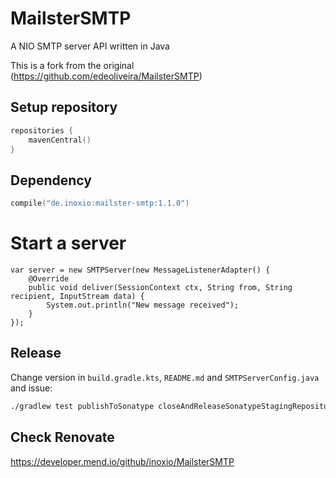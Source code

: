 MailsterSMTP
============

A NIO SMTP server API written in Java

This is a fork from the original (https://github.com/edeoliveira/MailsterSMTP)

## Setup repository

```kotlin
repositories {
    mavenCentral()
} 
```

## Dependency

```kotlin
compile("de.inoxio:mailster-smtp:1.1.0")
```

# Start a server

```jshelllanguage
var server = new SMTPServer(new MessageListenerAdapter() {
    @Override
    public void deliver(SessionContext ctx, String from, String recipient, InputStream data) {
        System.out.println("New message received");
    }
});

```
## Release

Change version in `build.gradle.kts`, `README.md` and `SMTPServerConfig.java` and issue:

```bash
./gradlew test publishToSonatype closeAndReleaseSonatypeStagingRepository githubRelease
```

## Check Renovate

https://developer.mend.io/github/inoxio/MailsterSMTP
